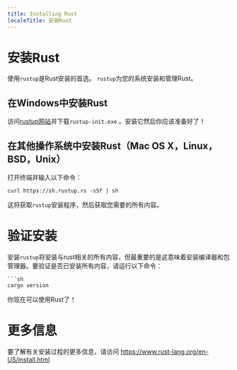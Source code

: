 ```yaml
---
title: Installing Rust
localeTitle: 安装Rust
---
```

# 安装Rust

使用`rustup`是Rust安装的首选。 `rustup`为您的系统安装和管理Rust。

## 在Windows中安装Rust

访问[rustup网站](https://rustup.rs)并下载`rustup-init.exe` 。安装它然后你应该准备好了！

## 在其他操作系统中安装Rust（Mac OS X，Linux，BSD，Unix）

打开终端并输入以下命令：
```shell
curl https://sh.rustup.rs -sSf | sh 
```

这将获取`rustup`安装程序，然后获取您需要的所有内容。

# 验证安装

安装`rustup`将安装与rust相关的所有内容，但最重要的是这意味着安装编译器和包管理器。要验证是否已安装所有内容，请运行以下命令：
```shell
```sh
cargo version 
```

你现在可以使用Rust了！

# 更多信息

要了解有关安装过程的更多信息，请访问 https://www.rust-lang.org/en-US/install.html
